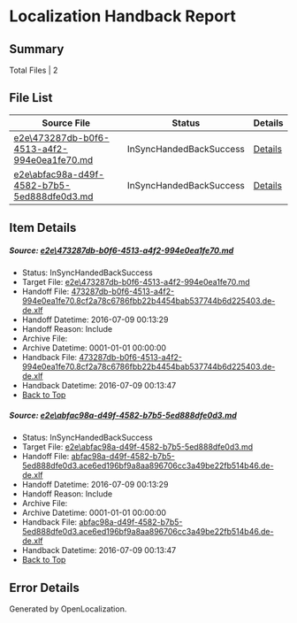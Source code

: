 # <a name='report-top'></a> Localization Handback Report

## Summary
 Total Files | 2

## File List
 Source File | Status | Details 
 ----------- | ------ | ------- 
 [e2e\473287db-b0f6-4513-a4f2-994e0ea1fe70.md](https://github.com/OpenLocalizationTestOrg/oltest/blob/d12bf04ee4f3da7f03ea056feb0a345ff3f8e2b0/e2e/473287db-b0f6-4513-a4f2-994e0ea1fe70.md) | InSyncHandedBackSuccess | [Details](#d0a0bd95f2e668f47a1b34eb411418d6e5b3ea3e2)
 [e2e\abfac98a-d49f-4582-b7b5-5ed888dfe0d3.md](https://github.com/OpenLocalizationTestOrg/oltest/blob/d12bf04ee4f3da7f03ea056feb0a345ff3f8e2b0/e2e/abfac98a-d49f-4582-b7b5-5ed888dfe0d3.md) | InSyncHandedBackSuccess | [Details](#89a3f591b9f846dee7dbd1519978fadb3a94fa155)

## Item Details
##### <a name='d0a0bd95f2e668f47a1b34eb411418d6e5b3ea3e2'></a> Source: [e2e\473287db-b0f6-4513-a4f2-994e0ea1fe70.md](https://github.com/OpenLocalizationTestOrg/oltest/blob/d12bf04ee4f3da7f03ea056feb0a345ff3f8e2b0/e2e/473287db-b0f6-4513-a4f2-994e0ea1fe70.md)
* Status: InSyncHandedBackSuccess
* Target File: [e2e\473287db-b0f6-4513-a4f2-994e0ea1fe70.md](https://github.com/OpenLocalizationTestOrg/oltest-dede-fly/blob/6eb1f273c1d7a893331044057541e8f3a9f5a4fa/e2e/473287db-b0f6-4513-a4f2-994e0ea1fe70.md)
* Handoff File: [473287db-b0f6-4513-a4f2-994e0ea1fe70.8cf2a78c6786fbb22b4454bab537744b6d225403.de-de.xlf](https://github.com/OpenLocalizationTestOrg/olhandoff-e2e/blob/e29aca89ccf057c3b8c708cc032920f24a7c97a7/ol-handoff/OpenLocalizationTestOrg/oltest-dede-fly/ci/ht/473287db-b0f6-4513-a4f2-994e0ea1fe70.8cf2a78c6786fbb22b4454bab537744b6d225403.de-de.xlf)
* Handoff Datetime: 2016-07-09 00:13:29
* Handoff Reason: Include
* Archive File: 
* Archive Datetime: 0001-01-01 00:00:00
* Handback File: [473287db-b0f6-4513-a4f2-994e0ea1fe70.8cf2a78c6786fbb22b4454bab537744b6d225403.de-de.xlf](https://github.com/OpenLocalizationTestOrg/olhandback-e2e/blob/1ce46ad0e8b6b8d3860f6656076b66819e3562e2/ol-handback/OpenLocalizationTestOrg/oltest-dede-fly/ci/ht/473287db-b0f6-4513-a4f2-994e0ea1fe70.8cf2a78c6786fbb22b4454bab537744b6d225403.de-de.xlf)
* Handback Datetime: 2016-07-09 00:13:47
* [Back to Top](#report-top)

##### <a name='89a3f591b9f846dee7dbd1519978fadb3a94fa155'></a> Source: [e2e\abfac98a-d49f-4582-b7b5-5ed888dfe0d3.md](https://github.com/OpenLocalizationTestOrg/oltest/blob/d12bf04ee4f3da7f03ea056feb0a345ff3f8e2b0/e2e/abfac98a-d49f-4582-b7b5-5ed888dfe0d3.md)
* Status: InSyncHandedBackSuccess
* Target File: [e2e\abfac98a-d49f-4582-b7b5-5ed888dfe0d3.md](https://github.com/OpenLocalizationTestOrg/oltest-dede-fly/blob/6eb1f273c1d7a893331044057541e8f3a9f5a4fa/e2e/abfac98a-d49f-4582-b7b5-5ed888dfe0d3.md)
* Handoff File: [abfac98a-d49f-4582-b7b5-5ed888dfe0d3.ace6ed196bf9a8aa896706cc3a49be22fb514b46.de-de.xlf](https://github.com/OpenLocalizationTestOrg/olhandoff-e2e/blob/e29aca89ccf057c3b8c708cc032920f24a7c97a7/ol-handoff/OpenLocalizationTestOrg/oltest-dede-fly/ci/ht/abfac98a-d49f-4582-b7b5-5ed888dfe0d3.ace6ed196bf9a8aa896706cc3a49be22fb514b46.de-de.xlf)
* Handoff Datetime: 2016-07-09 00:13:29
* Handoff Reason: Include
* Archive File: 
* Archive Datetime: 0001-01-01 00:00:00
* Handback File: [abfac98a-d49f-4582-b7b5-5ed888dfe0d3.ace6ed196bf9a8aa896706cc3a49be22fb514b46.de-de.xlf](https://github.com/OpenLocalizationTestOrg/olhandback-e2e/blob/1ce46ad0e8b6b8d3860f6656076b66819e3562e2/ol-handback/OpenLocalizationTestOrg/oltest-dede-fly/ci/ht/abfac98a-d49f-4582-b7b5-5ed888dfe0d3.ace6ed196bf9a8aa896706cc3a49be22fb514b46.de-de.xlf)
* Handback Datetime: 2016-07-09 00:13:47
* [Back to Top](#report-top)


## Error Details

Generated by OpenLocalization.
